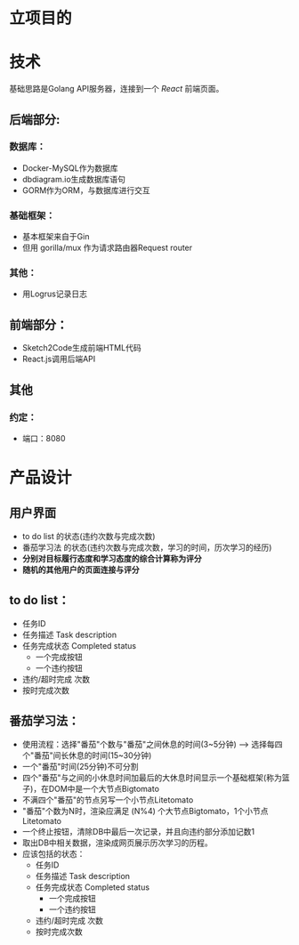 # 立项目的

# 技术
基础思路是Golang API服务器，连接到一个 _React_ 前端页面。

## 后端部分:
### 数据库：
- Docker-MySQL作为数据库
- dbdiagram.io生成数据库语句
- GORM作为ORM，与数据库进行交互
### 基础框架：
- 基本框架来自于Gin
- 但用 gorilla/mux 作为请求路由器Request router
### 其他：
- 用Logrus记录日志

## 前端部分：
- Sketch2Code生成前端HTML代码
- React.js调用后端API

## 其他
### 约定：
- 端口：8080

# 产品设计
## 用户界面
- to do list 的状态(违约次数与完成次数)
- 番茄学习法 的状态(违约次数与完成次数，学习的时间，历次学习的经历)
- **分别对目标履行态度和学习态度的综合计算称为评分**
- **随机的其他用户的页面连接与评分**
## to do list：
- 任务ID
- 任务描述 Task description
- 任务完成状态 Completed status
	- 一个完成按钮
	- 一个违约按钮
- 违约/超时完成 次数
- 按时完成次数

## 番茄学习法：
- 使用流程：选择"番茄"个数与"番茄"之间休息的时间(3~5分钟) --> 选择每四个"番茄"间长休息的时间(15~30分钟)
- 一个"番茄"时间(25分钟)不可分割
- 四个"番茄"与之间的小休息时间加最后的大休息时间显示一个基础框架(称为篮子)，在DOM中是一个大节点Bigtomato
- 不满四个"番茄"的节点另写一个小节点Litetomato
- "番茄"个数为N时，渲染应满足 (N%4) 个大节点Bigtomato，1个小节点Litetomato
- 一个终止按钮，清除DB中最后一次记录，并且向违约部分添加记数1
- 取出DB中相关数据，渲染成网页展示历次学习的历程。
- 应该包括的状态：
	- 任务ID
	- 任务描述 Task description
	- 任务完成状态 Completed status
		- 一个完成按钮
		- 一个违约按钮
	- 违约/超时完成 次数
	- 按时完成次数





